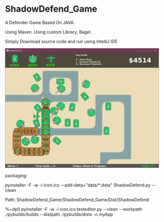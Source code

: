 # ShadowDefend_Game

A Defender Game Based On JAVA.

Using Maven.
Using custom Library, Bagel.

Simply Download source code and run using IntelliJ IDE

<p align="left">
  <img src="image.png"  width="1000" >
</p>


packaging:

pyinstaller -F -w -i icon.ico --add-data="data/*:data" ShadowDefend.py --clean

Path:
ShadowDefend_Game/ShadowDefend_Game/Dist/ShadowDefend

%~dp0
pyinstaller -F -w -i icon.ico texteditor.py --clean --workpath ./pybuilds/builds --distpath ./pybuilds/dists -n myApp